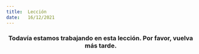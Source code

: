 ```yaml
---
title:  Lección
date:   16/12/2021
---
```


### <center>Todavía estamos trabajando en esta lección. Por favor, vuelva más tarde.</center>
